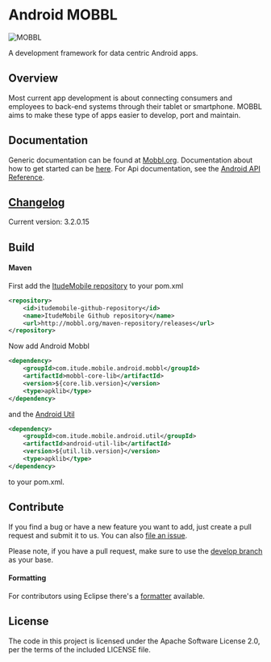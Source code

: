 # Android MOBBL
![MOBBL](http://itudemobiledev.files.wordpress.com/2014/02/mobbl-logo.png?w=362&h=203 "MOBBL logo")

A development framework for data centric Android apps.

## Overview

Most current app development is about connecting consumers and employees to back-end systems through their tablet or smartphone. MOBBL aims to make these type of apps easier to develop, port and maintain.

## Documentation

Generic documentation can be found at [Mobbl.org](http://mobbl.org/doc.html).
Documentation about how to get started can be [here](http://mobbl.org/android.html).
For Api documentation, see the [Android API Reference](http://mobbl.org/apis/android/index.html).


## [Changelog](https://github.com/ItudeMobile/itude-mobile-android-mobbl/wiki/Changelog)
Current version: 3.2.0.15

## Build
#### Maven

First add the [ItudeMobile repository](https://github.com/ItudeMobile/maven-repository) to your pom.xml

```xml
<repository>
	<id>itudemobile-github-repository</id>
	<name>ItudeMobile Github repository</name>
	<url>http://mobbl.org/maven-repository/releases</url>
</repository>
```

Now add Android Mobbl

```xml
<dependency>
	<groupId>com.itude.mobile.android.mobbl</groupId>
	<artifactId>mobbl-core-lib</artifactId>
	<version>${core.lib.version}</version>
	<type>apklib</type>
</dependency>
```
and the [Android Util](https://github.com/ItudeMobile/itude-mobile-android-util)

```xml
<dependency>
	<groupId>com.itude.mobile.android.util</groupId>
	<artifactId>android-util-lib</artifactId>
	<version>${util.lib.version}</version>
	<type>apklib</type>
</dependency>
```
to your pom.xml.

## Contribute

If you find a bug or have a new feature you want to add, just create a pull request and submit it to us. You can also [file an issue](https://github.com/ItudeMobile/itude-mobile-android-mobbl/issues/new).

Please note, if you have a pull request, make sure to use the [develop branch](https://github.com/ItudeMobile/itude-mobile-android-mobbl/tree/develop) as your base.

#### Formatting

For contributors using Eclipse there's a [formatter](http://mobbl.org/downloads/code-format.xml) available.

## License
The code in this project is licensed under the Apache Software License 2.0, per the terms of the included LICENSE file.
